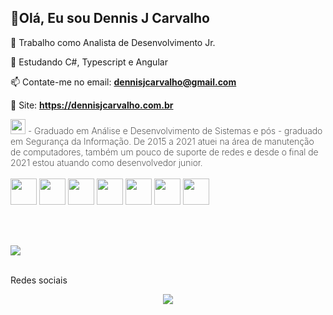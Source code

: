 ## 👋Olá, Eu sou Dennis J Carvalho

🔭 Trabalho como Analista de Desenvolvimento Jr.
 
🌱 Estudando C#, Typescript e Angular
 
📫 Contate-me no email: <strong style="color: #2AE01D">dennisjcarvalho@gmail.com</strong>
 
🔗 Site: <a href="https://dennisjcarvalho.com.br" style="color: #2AE01D"><strong>https://dennisjcarvalho.com.br</strong></a>
 
<div style="font-weight: 200">
 <img src="https://user-images.githubusercontent.com/31069368/171664021-1dab67ff-294d-4dc7-97c7-c2a02d7b4054.png" width="24" height="24" /> - 
 Graduado em Análise e Desenvolvimento de Sistemas e pós - graduado em Segurança da Informação. De 2015 a 2021 atuei na área de manutenção de computadores, também um pouco de suporte de redes e desde o final de 2021 estou atuando como desenvolvedor junior. 
</div>
 
<br>
 
<div style="display: inline-block">
  <img src="https://cdn.jsdelivr.net/gh/devicons/devicon/icons/html5/html5-original.svg" width="42" height="42" />
  <img src="https://cdn.jsdelivr.net/gh/devicons/devicon/icons/css3/css3-original.svg" width="42" height="42" />        
  <img src="https://cdn.jsdelivr.net/gh/devicons/devicon/icons/javascript/javascript-original.svg" width="42" height="42" />
  <img src="https://cdn.jsdelivr.net/gh/devicons/devicon/icons/nodejs/nodejs-original.svg" width="42" height="42" />
  <img src="https://cdn.jsdelivr.net/gh/devicons/devicon/icons/csharp/csharp-original.svg" width="42" height="42" />
  <img src="https://cdn.jsdelivr.net/gh/devicons/devicon/icons/mysql/mysql-original.svg" width="42" height="42"/>
  <img src="https://icongr.am/devicon/mongodb-original-wordmark.svg" width="42" height="42" />
          
</div>
 
<br><br>

<div>
 <a href="https://github.com/DenitoJCarvalho">
  <!--<img src="https://github-readme-stats.vercel.app/api?username=denitojcarvalho&show_icons=true&theme=dracula&include_all_commits=true&count_private=true" /> -->
  <img src="https://github-readme-stats.vercel.app/api/top-langs/?username=denitojcarvalho&layout=compact&langs_count=16&theme=dracula" />
 </a>
</div>

<br>

Redes sociais

<div style="display: flex; flex-flow: row wrap; justify-content: center">
 <a href="https://www.linkedin.com/in/dennisjcarvalho/"><img src="https://img.shields.io/badge/LinkedIn-0077B5?style=for-the-badge&logo=linkedin&logoColor=white"></a>
</div>

